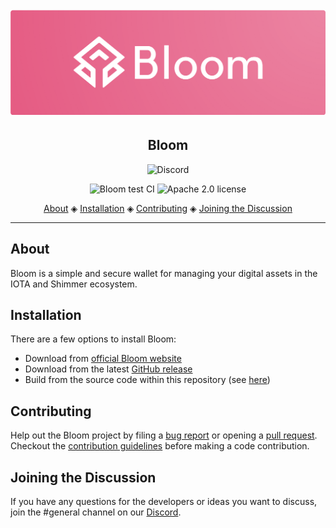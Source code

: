 <h1 align="center">
  <br>
  <a href=""><img src="header.png"></a>
</h1>

<h2 align="center">Bloom</h2>

<p align="center">
  <a href="https://discord.gg/RjX3jEc7K7" style="text-decoration:none;"><img src="https://img.shields.io/badge/Discord-9cf.svg?logo=discord" alt="Discord"></a>
</p>

<p align="center">
  <a href="https://github.com/bloomwalletio/bloom/actions/workflows/ci.test.yml" style="text-decoration:none;"><img src="https://github.com/bloomwalletio/bloom/actions/workflows/ci.test.yml/badge.svg?branch=develop" alt="Bloom test CI"></a>
  <a href="https://github.com/bloomwalletio/bloom/blob/develop/LICENSE" style="text-decoration:none;"><img src="https://img.shields.io/badge/License-Apache%202.0-green.svg" alt="Apache 2.0 license"></a>
</p>

<p align="center">
  <a href="#about">About</a> ◈
  <a href="#installation">Installation</a> ◈
  <a href="#getting-started">Contributing</a> ◈
  <a href="#joining-the-discussion">Joining the Discussion</a> 
</p>

---

## About

Bloom is a simple and secure wallet for managing your digital assets in the IOTA and Shimmer ecosystem.

## Installation

There are a few options to install Bloom:

-   Download from [official Bloom website](https://bloomwallet.io)
-   Download from the latest [GitHub release](https://github.com/bloomwalletio/bloom/releases)
-   Build from the source code within this repository (see [here](https://github.com/bloomwalletio/bloom/blob/develop/packages/desktop/README.md))

## Contributing

Help out the Bloom project by filing a [bug report](https://github.com/bloomwalletio/bloom/issues/new?assignees=&labels=bug-report&projects=&template=bug_report.yml&title=%F0%9F%90%9E+-+) or opening a [pull request](https://github.com/bloomwalletio/bloom/compare).
Checkout the [contribution guidelines](https://github.com/bloomwalletio/bloom/blob/develop/.github/CONTRIBUTING.md) before making a code contribution.

## Joining the Discussion

If you have any questions for the developers or ideas you want to discuss, join the #general channel on our [Discord](https://discord.bloomwallet.io).
